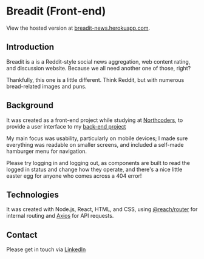 # Breadit (Front-end)

View the hosted version at [breadit-news.herokuapp.com](https://breadit-news.herokuapp.com).

## Introduction

Breadit is a is a Reddit-style social news aggregation, web content rating, and discussion website. Because we all need another one of those, right?

Thankfully, this one is a little different. Think Reddit, but with numerous bread-related images and puns.

## Background

It was created as a front-end project while studying at [Northcoders](https://www.northcoders.com), to provide a user interface to my [back-end project](https://github.com/PaulBondUK/breadit-news-backend.git)

My main focus was usability, particularly on mobile devices; I made sure everything was readable on smaller screens, and included a self-made hamburger menu for navigation.

Please try logging in and logging out, as components are built to read the logged in status and change how they operate, and there's a nice little easter egg for anyone who comes across a 404 error!

## Technologies

It was created with Node.js, React, HTML, and CSS, using [@reach/router](https://github.com/reach/router) for internal routing and [Axios](https://github.com/axios/axios) for API requests.

## Contact

Please get in touch via [LinkedIn](https://www.linkedin.com/in/paulbondmcr/)
